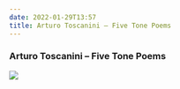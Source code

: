 ```yaml
---
date: 2022-01-29T13:57
title: Arturo Toscanini – Five Tone Poems
---
```

### Arturo Toscanini – Five Tone Poems
[![](https://i.discogs.com/wjEU75IS1d4YdrUwhghai0K2wFKCgUTsi26mAt7hVd8/rs:fit/g:sm/q:90/h:600/w:600/czM6Ly9kaXNjb2dz/LWltYWdlcy9SLTY1/OTk4NzktMTQyMjgy/ODQ5MS01ODg0Lmpw/ZWc.jpeg)][1] 

[1]: https://www.discogs.com/release/6599879

